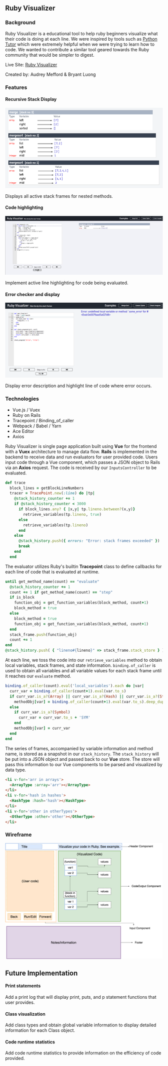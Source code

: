 ## Ruby Visualizer

### Background

Ruby Visualizer is a educational tool to help ruby beginners visualize what their code is doing at each line. We were inspired by tools such as [Python Tutor](http://www.pythontutor.com/) which were extremely helpful when we were trying to learn how to code. We wanted to contribute a similar tool geared towards the Ruby community that would be simpler to digest.

Live Site: [Ruby Visualizer](www.rubyvisualizer.com)

Created by: Audrey Mefford & Bryant Luong

### Features

#### Recursive Stack Display

![merge-sort](docs/images/merge_sort2.png)

Displays all active stack frames for nested methods.

#### Code highlighting

![highlighting](docs/images/highlighting.gif)

Implement active line highlighting for code being evaluated.

#### Error checker and display

![errors](docs/images/errors.png)

Display error description and highlight line of code where error occurs.

### Technologies

+ Vue.js / Vuex
+ Ruby on Rails
+ Tracepoint / Binding_of_caller
+ Webpack / Babel / Yarn
+ Ace Editor
+ Axios

Ruby Visualizer is single page application built using **Vue** for the frontend with a **Vuex** architecture to manage data flow. **Rails** is implemented in the backend to receive data and run evaluators for user provided code. Users input code through a Vue component, which passes a JSON object to Rails via an **Axios** request. The code is received by our `InputsController` to be evaluated.

```ruby
def trace
  block_lines = getBlockLineNumbers
  tracer = TracePoint.new(:line) do |tp|
    @stack_history_counter += 1
    if @stack_history_counter < 3000
      if block_lines.any? { |x,y| tp.lineno.between?(x,y)}
        retrieve_variables(tp.lineno, true)
      else
        retrieve_variables(tp.lineno)
      end
    else
      @stack_history.push({ errors: "Error: stack frames exceeded" })
      break
    end
  end
```

The evaluator utilizes Ruby's builtin **Tracepoint** class to define callbacks for each line of code that is evaluated at runtime.

```ruby
until get_method_name(count) == "evaluate"
  @stack_history_counter += 1
  count += 1 if get_method_name(count) == "step"
  if is_block
    function_obj = get_function_variables(block_method, count+1)
    block_method = true
  else
    block_method = true
    function_obj = get_function_variables(block_method, count+1)
  end
  stack_frame.push(function_obj)
  count += 1
end
@stack_history.push( { "lineno#{lineno}" => stack_frame.stack_store } )
```

At each line, we toss the code into our `retrieve_variables` method to obtain local variables, stack frames, and state information. `binding.of_caller` is used to obtain all variables and all variable values for each stack frame until it reaches our `evaluate` method.

```ruby
binding.of_caller(count).eval('local_variables').each do |var|
  curr_var = binding.of_caller(count+1).eval(var.to_s)
  if curr_var.is_a?(Array) || curr_var.is_a?(Hash) || curr_var.is_a?(String)
    methodObj[var] = binding.of_caller(count+1).eval(var.to_s).deep_dup
  else
    if curr_var.is_a?(Symbol)
      curr_var = curr_var.to_s + 'SYM'
    end
    methodObj[var] = curr_var
  end
end
```

The series of frames, accompanied by variable information and method name, is stored as a snapshot in our `stack_history`. The `stack_history` will be put into a JSON object and passed back to our **Vue** store. The store will pass this information to our Vue components to be parsed and visualized by data type.

```html
<li v-for='arr in arrays'>
  <ArrayType :array='arr'></ArrayType>
</li>
<li v-for='hash in hashes'>
  <HashType :hash='hash'></HashType>
</li>
<li v-for='other in otherTypes'>
  <OtherType :other='other'></OtherType>
</li>
```

### Wireframe

![wireframe](docs/wireframe2.png)

## Future Implementation
#### Print statements
Add a print log that will display print, puts, and p statement functions that user provides.
#### Class visualization
Add class types and obtain global variable information to display detailed information for each Class object.
#### Code runtime statistics
Add code runtime statistics to provide information on the efficiency of code provided.
